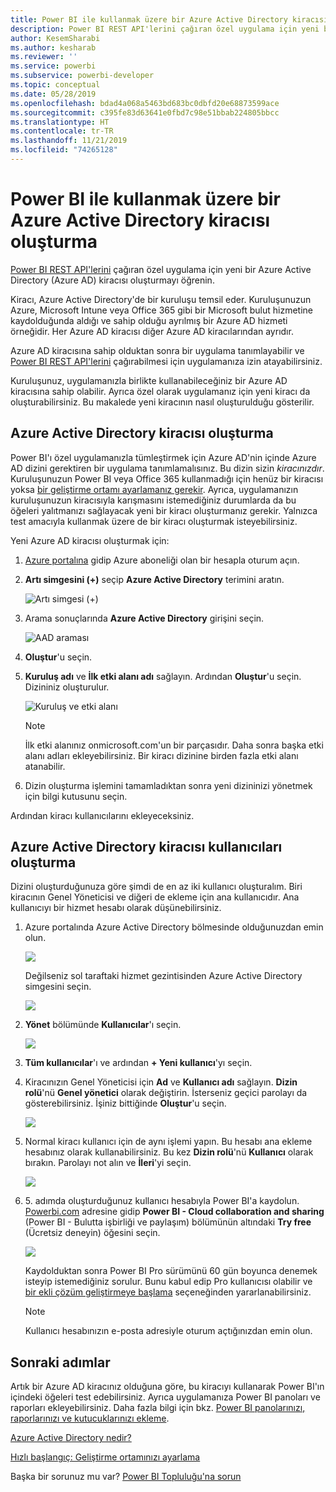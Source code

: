 ```yaml
---
title: Power BI ile kullanmak üzere bir Azure Active Directory kiracısı oluşturma
description: Power BI REST API'lerini çağıran özel uygulama için yeni bir Azure Active Directory (Azure AD) kiracısı oluşturmayı öğrenin.
author: KesemSharabi
ms.author: kesharab
ms.reviewer: ''
ms.service: powerbi
ms.subservice: powerbi-developer
ms.topic: conceptual
ms.date: 05/28/2019
ms.openlocfilehash: bdad4a068a5463bd683bc0dbfd20e68873599ace
ms.sourcegitcommit: c395fe83d63641e0fbd7c98e51bbab224805bbcc
ms.translationtype: HT
ms.contentlocale: tr-TR
ms.lasthandoff: 11/21/2019
ms.locfileid: "74265128"
---
```

# <a name="create-an-azure-active-directory-tenant-to-use-with-power-bi"></a>Power BI ile kullanmak üzere bir Azure Active Directory kiracısı oluşturma

[Power BI REST API'lerini](rest-api-reference.md) çağıran özel uygulama için yeni bir Azure Active Directory (Azure AD) kiracısı oluşturmayı öğrenin.

Kiracı, Azure Active Directory'de bir kuruluşu temsil eder. Kuruluşunuzun Azure, Microsoft Intune veya Office 365 gibi bir Microsoft bulut hizmetine kaydolduğunda aldığı ve sahip olduğu ayrılmış bir Azure AD hizmeti örneğidir. Her Azure AD kiracısı diğer Azure AD kiracılarından ayrıdır.

Azure AD kiracısına sahip olduktan sonra bir uygulama tanımlayabilir ve [Power BI REST API'lerini](rest-api-reference.md) çağırabilmesi için uygulamanıza izin atayabilirsiniz.

Kuruluşunuz, uygulamanızla birlikte kullanabileceğiniz bir Azure AD kiracısına sahip olabilir. Ayrıca özel olarak uygulamanız için yeni kiracı da oluşturabilirsiniz. Bu makalede yeni kiracının nasıl oluşturulduğu gösterilir.

## <a name="create-an-azure-active-directory-tenant"></a>Azure Active Directory kiracısı oluşturma

Power BI'ı özel uygulamanızla tümleştirmek için Azure AD'nin içinde Azure AD dizini gerektiren bir uygulama tanımlamalısınız. Bu dizin sizin *kiracınızdır*. Kuruluşunuzun Power BI veya Office 365 kullanmadığı için henüz bir kiracısı yoksa [bir geliştirme ortamı ayarlamanız gerekir](https://docs.microsoft.com/azure/active-directory/develop/active-directory-howto-tenant). Ayrıca, uygulamanızın kuruluşunuzun kiracısıyla karışmasını istemediğiniz durumlarda da bu öğeleri yalıtmanızı sağlayacak yeni bir kiracı oluşturmanız gerekir. Yalnızca test amacıyla kullanmak üzere de bir kiracı oluşturmak isteyebilirsiniz.

Yeni Azure AD kiracısı oluşturmak için:

1. [Azure portalına](https://portal.azure.com) gidip Azure aboneliği olan bir hesapla oturum açın.

2. **Artı simgesini (+)** seçip **Azure Active Directory** terimini aratın.

    ![Artı simgesi (+)](media/create-an-azure-active-directory-tenant/new-directory.png)

3. Arama sonuçlarında **Azure Active Directory** girişini seçin.

    ![AAD araması](media/create-an-azure-active-directory-tenant/new-directory2.png)

4. **Oluştur**'u seçin.

5. **Kuruluş adı** ve **İlk etki alanı adı** sağlayın. Ardından **Oluştur**'u seçin. Dizininiz oluşturulur.

    ![Kuruluş ve etki alanı](media/create-an-azure-active-directory-tenant/organization-and-domain.png)

   > [!NOTE]
   > İlk etki alanınız onmicrosoft.com'un bir parçasıdır. Daha sonra başka etki alanı adları ekleyebilirsiniz. Bir kiracı dizinine birden fazla etki alanı atanabilir.

6. Dizin oluşturma işlemini tamamladıktan sonra yeni dizininizi yönetmek için bilgi kutusunu seçin.

Ardından kiracı kullanıcılarını ekleyeceksiniz.

## <a name="create-azure-active-directory-tenant-users"></a>Azure Active Directory kiracısı kullanıcıları oluşturma

Dizini oluşturduğunuza göre şimdi de en az iki kullanıcı oluşturalım. Biri kiracının Genel Yöneticisi ve diğeri de ekleme için ana kullanıcıdır. Ana kullanıcıyı bir hizmet hesabı olarak düşünebilirsiniz.

1. Azure portalında Azure Active Directory bölmesinde olduğunuzdan emin olun.

    ![](media/create-an-azure-active-directory-tenant/aad-flyout.png)

    Değilseniz sol taraftaki hizmet gezintisinden Azure Active Directory simgesini seçin.

    ![](media/create-an-azure-active-directory-tenant/aad-service.png)

2. **Yönet** bölümünde **Kullanıcılar**'ı seçin.

    ![](media/create-an-azure-active-directory-tenant/users-and-groups.png)

3. **Tüm kullanıcılar**'ı ve ardından **+ Yeni kullanıcı**'yı seçin.

4. Kiracınızın Genel Yöneticisi için **Ad** ve **Kullanıcı adı** sağlayın. **Dizin rolü**'nü **Genel yönetici** olarak değiştirin. İsterseniz geçici parolayı da gösterebilirsiniz. İşiniz bittiğinde **Oluştur**'u seçin.

    ![](media/create-an-azure-active-directory-tenant/global-admin.png)

5. Normal kiracı kullanıcı için de aynı işlemi yapın. Bu hesabı ana ekleme hesabınız olarak kullanabilirsiniz. Bu kez **Dizin rolü**'nü **Kullanıcı** olarak bırakın. Parolayı not alın ve **İleri**'yi seçin.

    ![](media/create-an-azure-active-directory-tenant/pbiembed-user.png)

6. 5\. adımda oluşturduğunuz kullanıcı hesabıyla Power BI'a kaydolun. [Powerbi.com](https://powerbi.microsoft.com/get-started/) adresine gidip **Power BI - Cloud collaboration and sharing** (Power BI - Bulutta işbirliği ve paylaşım) bölümünün altındaki **Try free** (Ücretsiz deneyin) öğesini seçin.

    ![](media/create-an-azure-active-directory-tenant/try-powerbi-free.png)

    Kaydolduktan sonra Power BI Pro sürümünü 60 gün boyunca denemek isteyip istemediğiniz sorulur. Bunu kabul edip Pro kullanıcısı olabilir ve [bir ekli çözüm geliştirmeye başlama](embedding-content.md) seçeneğinden yararlanabilirsiniz.

   > [!NOTE]
   > Kullanıcı hesabınızın e-posta adresiyle oturum açtığınızdan emin olun.

## <a name="next-steps"></a>Sonraki adımlar

Artık bir Azure AD kiracınız olduğuna göre, bu kiracıyı kullanarak Power BI'ın içindeki öğeleri test edebilirsiniz. Ayrıca uygulamanıza Power BI panoları ve raporları ekleyebilirsiniz. Daha fazla bilgi için bkz. [Power BI panolarınızı, raporlarınızı ve kutucuklarınızı ekleme](embedding-content.md).

[Azure Active Directory nedir?](https://docs.microsoft.com/azure/active-directory/active-directory-whatis) 
 
[Hızlı başlangıç: Geliştirme ortamınızı ayarlama](https://docs.microsoft.com/azure/active-directory/develop/active-directory-howto-tenant)  

Başka bir sorunuz mu var? [Power BI Topluluğu'na sorun](https://community.powerbi.com/)
